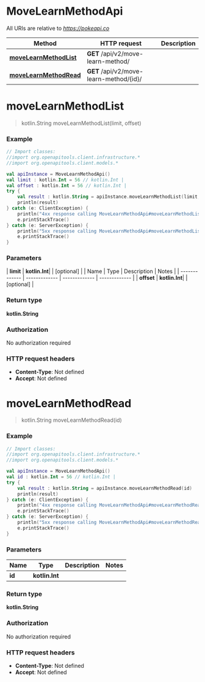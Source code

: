 # MoveLearnMethodApi

All URIs are relative to *https://pokeapi.co*

| Method | HTTP request | Description |
| ------------- | ------------- | ------------- |
| [**moveLearnMethodList**](MoveLearnMethodApi.md#moveLearnMethodList) | **GET** /api/v2/move-learn-method/ |  |
| [**moveLearnMethodRead**](MoveLearnMethodApi.md#moveLearnMethodRead) | **GET** /api/v2/move-learn-method/{id}/ |  |


<a id="moveLearnMethodList"></a>
# **moveLearnMethodList**
> kotlin.String moveLearnMethodList(limit, offset)



### Example
```kotlin
// Import classes:
//import org.openapitools.client.infrastructure.*
//import org.openapitools.client.models.*

val apiInstance = MoveLearnMethodApi()
val limit : kotlin.Int = 56 // kotlin.Int | 
val offset : kotlin.Int = 56 // kotlin.Int | 
try {
    val result : kotlin.String = apiInstance.moveLearnMethodList(limit, offset)
    println(result)
} catch (e: ClientException) {
    println("4xx response calling MoveLearnMethodApi#moveLearnMethodList")
    e.printStackTrace()
} catch (e: ServerException) {
    println("5xx response calling MoveLearnMethodApi#moveLearnMethodList")
    e.printStackTrace()
}
```

### Parameters
| **limit** | **kotlin.Int**|  | [optional] |
| Name | Type | Description  | Notes |
| ------------- | ------------- | ------------- | ------------- |
| **offset** | **kotlin.Int**|  | [optional] |

### Return type

**kotlin.String**

### Authorization

No authorization required

### HTTP request headers

 - **Content-Type**: Not defined
 - **Accept**: Not defined

<a id="moveLearnMethodRead"></a>
# **moveLearnMethodRead**
> kotlin.String moveLearnMethodRead(id)



### Example
```kotlin
// Import classes:
//import org.openapitools.client.infrastructure.*
//import org.openapitools.client.models.*

val apiInstance = MoveLearnMethodApi()
val id : kotlin.Int = 56 // kotlin.Int | 
try {
    val result : kotlin.String = apiInstance.moveLearnMethodRead(id)
    println(result)
} catch (e: ClientException) {
    println("4xx response calling MoveLearnMethodApi#moveLearnMethodRead")
    e.printStackTrace()
} catch (e: ServerException) {
    println("5xx response calling MoveLearnMethodApi#moveLearnMethodRead")
    e.printStackTrace()
}
```

### Parameters
| Name | Type | Description  | Notes |
| ------------- | ------------- | ------------- | ------------- |
| **id** | **kotlin.Int**|  | |

### Return type

**kotlin.String**

### Authorization

No authorization required

### HTTP request headers

 - **Content-Type**: Not defined
 - **Accept**: Not defined


